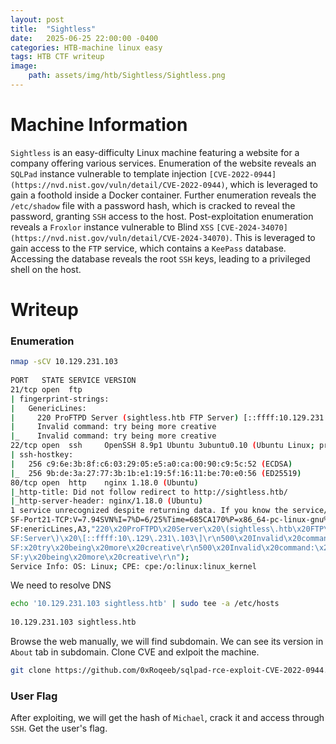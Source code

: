 ```yaml
---
layout: post
title:  "Sightless"
date:   2025-06-25 22:00:00 -0400
categories: HTB-machine linux easy 
tags: HTB CTF writeup 
image:
    path: assets/img/htb/Sightless/Sightless.png
---
```


# Machine Information

 `Sightless` is an easy-difficulty Linux machine featuring a website for a company offering various services. Enumeration of the website reveals an `SQLPad` instance vulnerable to template injection `[CVE-2022-0944](https://nvd.nist.gov/vuln/detail/CVE-2022-0944)`, which is leveraged to gain a foothold inside a Docker container. Further enumeration reveals the `/etc/shadow` file with a password hash, which is cracked to reveal the password, granting `SSH` access to the host. Post-exploitation enumeration reveals a `Froxlor` instance vulnerable to Blind `XSS` `[CVE-2024-34070](https://nvd.nist.gov/vuln/detail/CVE-2024-34070)`. This is leveraged to gain access to the `FTP` service, which contains a `KeePass` database. Accessing the database reveals the root `SSH` keys, leading to a privileged shell on the host. 

# Writeup
### Enumeration
```bash
nmap -sCV 10.129.231.103     
                                                                                                                    
PORT   STATE SERVICE VERSION                                                                                                                               
21/tcp open  ftp                                                                                                                                           
| fingerprint-strings:                                                                                                                                     
|   GenericLines:                                                                                                                                          
|     220 ProFTPD Server (sightless.htb FTP Server) [::ffff:10.129.231.103]                                                                                
|     Invalid command: try being more creative                                                                                                             
|_    Invalid command: try being more creative                                                                                                             
22/tcp open  ssh     OpenSSH 8.9p1 Ubuntu 3ubuntu0.10 (Ubuntu Linux; protocol 2.0)                                                                         
| ssh-hostkey:                                                                                                                                             
|   256 c9:6e:3b:8f:c6:03:29:05:e5:a0:ca:00:90:c9:5c:52 (ECDSA)                                                                                            
|_  256 9b:de:3a:27:77:3b:1b:e1:19:5f:16:11:be:70:e0:56 (ED25519)                                                                                          
80/tcp open  http    nginx 1.18.0 (Ubuntu)                                                                                                                 
|_http-title: Did not follow redirect to http://sightless.htb/                                                                                             
|_http-server-header: nginx/1.18.0 (Ubuntu)                                                                                                                
1 service unrecognized despite returning data. If you know the service/version, please submit the following fingerprint at https://nmap.org/cgi-bin/submit.cgi?new-service :                                                                                                                                          
SF-Port21-TCP:V=7.94SVN%I=7%D=6/25%Time=685CA170%P=x86_64-pc-linux-gnu%r(G                                                                                 
SF:enericLines,A3,"220\x20ProFTPD\x20Server\x20\(sightless\.htb\x20FTP\x20                                                                                 
SF:Server\)\x20\[::ffff:10\.129\.231\.103\]\r\n500\x20Invalid\x20command:\                                                                                 
SF:x20try\x20being\x20more\x20creative\r\n500\x20Invalid\x20command:\x20tr                                                                                 
SF:y\x20being\x20more\x20creative\r\n");                                                                                                                   
Service Info: OS: Linux; CPE: cpe:/o:linux:linux_kernel 
```

We need to resolve DNS
```bash
echo '10.129.231.103 sightless.htb' | sudo tee -a /etc/hosts     
                                                                                
10.129.231.103 sightless.htb
```

Browse the web manually, we will find subdomain. We can see its version in `About` tab in subdomain. Clone CVE and exlpoit the machine.
```bash
git clone https://github.com/0xRoqeeb/sqlpad-rce-exploit-CVE-2022-0944.git 
```

### User Flag
After exploiting, we will get the hash of `Michael`, crack it and access through `SSH`. Get the user's flag.

